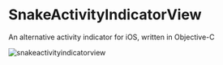 # SnakeActivityIndicatorView
An alternative activity indicator for iOS, written in Objective-C

![snakeactivityindicatorview](https://cloud.githubusercontent.com/assets/2947953/11768910/f657ef70-a1d2-11e5-9538-9242878cc3fa.gif)
